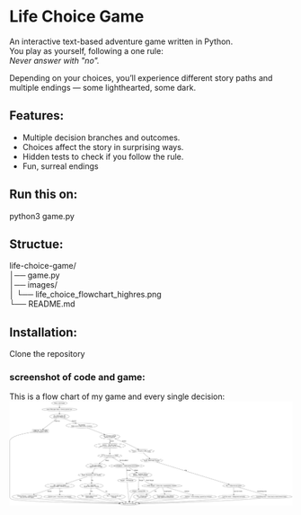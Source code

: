 # Life Choice Game

An interactive text-based adventure game written in Python.  
You play as yourself, following a one rule:  
*Never answer with "no".*

Depending on your choices, you’ll experience different story paths and multiple endings — some lighthearted, some dark.

## Features:                                          
* Multiple decision branches and outcomes.
* Choices affect the story in surprising ways.
* Hidden tests to check if you follow the rule.
* Fun, surreal endings

## Run this on:                                                                 
python3 game.py

## Structue:                                                         
life-choice-game/                                                                                                                    
│── game.py                                                  
│── images/                                                                                                                                                          
│   └── life_choice_flowchart_highres.png                                                                                            
└── README.md                

## Installation:                                                                          
Clone the repository


### screenshot of code and game:                                                               


This is a flow chart of my game and every single decision:
![Life Choice Flowchart](life_choice_flowchart.png)
